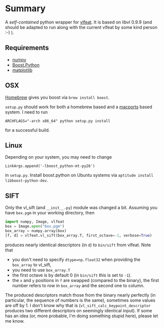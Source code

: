 Summary
=======

A _self-contained_ python wrapper for [vlfeat](http://www.vlfeat.org/).
It is based on libvl 0.9.9 (and should be adapted to run along 
with the current vlfeat by some kind person :-) ).

Requirements
------------

* [numpy](numpy.scipy.org)
* [Boost.Python](http://www.boost.org/doc/libs/1_49_0/libs/python/doc/)
* [matplotlib](http://matplotlib.sourceforge.net/)

OSX
---

[Homebrew](http://mxcl.github.com/homebrew/) gives you boost via ```brew install boost```.

```setup.py``` should work for both a homebrew based and a
[macports](http://www.macports.org/) based system. I need to run

    ARCHFLAGS="-arch x86_64" python setup.py install

for a successful build.

Linux
-----

Depending on your system, you may need to change

    LinkArgs.append('-lboost_python-mt-py26')

in ```setup.py```. Install boost.python on Ubuntu
systems via ```aptitude install libboost-python-dev```.

SIFT
----
Only the vl_sift (and ```__init__.py```) module was changed a bit. Assuming you
have ```box.pgm``` in your working directory, then

```python
import numpy, Image, vlfeat
box = Image.open("box.pgm")
box_array = numpy.array(box)
[f, d] = vlfeat.vl_sift(box_array.T, first_octave=-1, verbose=True)
```

produces nearly identical descriptors (in ```d```) to ```bin/sift``` from vlfeat. Note
that
* you don't need to specify ```dtype=np.float32``` when providing the ```box_array``` to vl_sift,
* you need to use ```box_array.T```
* the first octave is by default 0 (in ```bin/sift``` this is set to ```-1```).
* the ```x``` and ```y``` positions in ```f``` are swapped (compared to the binary),
  the first number refers to row in ```box_array``` and the second one to column.

The produced descriptors match those from the binary nearly perfectly (in particular,
the sequence of numbers is the same), sometimes some values are off by 1. I don't
know why that is (```vl_sift_calc_keypoint_descriptor``` produces two different
descriptors on seemingly identical input). If some has an idea (or, more probable,
I'm doing something stupid here), please let me know.

